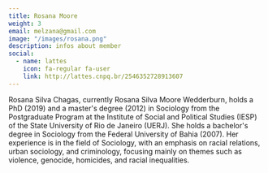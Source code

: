 ```yaml
---
title: Rosana Moore
weight: 3
email: melzana@gmail.com 
image: "/images/rosana.png"
description: infos about member
social:
  - name: lattes
    icon: fa-regular fa-user
    link: http://lattes.cnpq.br/2546352728913607
---
```


Rosana Silva Chagas, currently Rosana Silva Moore Wedderburn, holds a PhD (2019) and a master's degree (2012) in Sociology from the Postgraduate Program at the Institute of Social and Political Studies (IESP) of the State University of Rio de Janeiro (UERJ). She holds a bachelor's degree in Sociology from the Federal University of Bahia (2007). Her experience is in the field of Sociology, with an emphasis on racial relations, urban sociology, and criminology, focusing mainly on themes such as violence, genocide, homicides, and racial inequalities.
